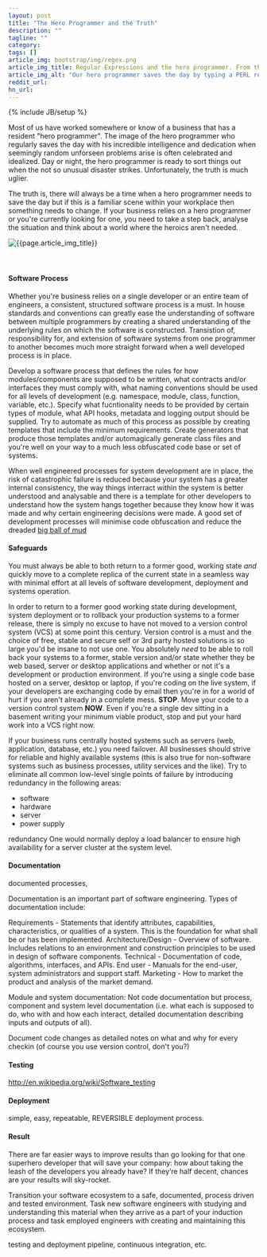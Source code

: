 ```yaml
---
layout: post
title: "The Hero Programmer and the Truth"
description: ""
tagline: ""
category: 
tags: []
article_img: bootstrap/img/regex.png
article_img_title: Regular Expressions and the hero programmer. From the webcomic xkcd.
article_img_alt: "Our hero programmer saves the day by typing a PERL regular expression on a keyboard whilst swinging past on a vine in a tarzan like fashion. From the webcomic xkcd: http://xkcd.com/208/"
reddit_url:
hn_url:
---
```

{% include JB/setup %}
<div class="intro">
<div class="intro-txt">
<p>
Most of us have worked somewhere or know of a business that has a resident "hero programmer". The image of the hero programmer who regularly saves the day with his incredible intelligence and dedication when seemingly random unforseen problems arise is often celebrated and idealized. Day or night, the hero programmer is ready to sort things out when the not so unusual disaster strikes.  Unfortunately, the truth is much uglier. 
</p>
<p>
The truth is, there will always be a time when a hero programmer needs to save the day but if this is a familiar scene within your workplace then something needs to change. If your business relies on a hero programmer or you're currently looking for one, you need to take a step back, analyse the situation and think about a world where the heroics aren't needed.
</p>


</div>
<div class="intro-img-border">
<div class="intro-img-bevel">
<div class="intro-img">
<img class="article-image" alt="{{page.article_img_title}}" title="{{page.article_img_title}}" src="{{ASSET_PATH}}/{{page.article_img}}"/>
</div>
</div>
</div>
</div>
<br/>
<br/>

#### Software Process
Whether you're business relies on a single developer or an entire team of engineers, a consistent, structured software process is a must. In house standards and conventions can greatly ease the understanding of software between multiple programmers by creating a shared understanding of the underlying rules on which the software is constructed. Transistion of, responsibility for, and extension of software systems from one programmer to another becomes much more straight forward when a well developed process is in place.

Develop a software process that defines the rules for how modules/components are supposed to be written, what contracts and/or interfaces they must comply with, what naming conventions should be used for all levels of development (e.g. namespace, module, class, function, variable, etc.). Specify what fucntionality needs to be provided by certain types of module, what API hooks, metadata and logging output should be supplied. Try to automate as much of this process as possible by creating templates that include the minimum requirements. Create generators that produce those templates and/or automagically generate class files and you're well on your way to a much less obfuscated code base or set of systems.

When well engineered processes for system development are in place, the risk of catastrophic failure is reduced because your system has a greater internal consistency, the way things interract within the system is better understood and analysable and there is a template for other developers to understand how the system hangs together because they know how it was made and why certain engineering decisions were made. A good set of development processes will minimise code obfuscation and reduce the dreaded [big ball of mud][1]



#### Safeguards
You must always be able to both return to a former good, working state _and_ quickly move to a complete replica of the current state in a seamless way with minimal effort at all levels of software development, deployment and systems operation.

In order to return to a former good working state during development, system deployment or to rollback your production systems to a former release, there is simply no excuse to have not moved to a version control system (VCS) at some point this century. Version control is a must and the choice of free, stable and secure self or 3rd party hosted solutions is so large you'd be insane to not use one. You absolutely _need_ to be able to roll back your systems to a former, stable version and/or state whether they be web based, server or desktop applications and whether or not it's a development or production environment. If you're using a single code base hosted on a server, desktop or laptop, if you're coding on the live system, if your developers are exchanging code by email then you're in for a world of hurt if you aren't already in a complete mess. **STOP**. Move your code to a version control system **NOW**. Even if you're a single dev sitting in a basement writing your minimum viable product, stop and put your hard work into a VCS right now.

If your business runs centrally hosted systems such as servers (web, application, database, etc.) you need failover. All businesses should strive for reliable and highly available systems (this is also true for non-software systems such as business processes, utility services and the like). Try to eliminate all common low-level single points of failure by introducing redundancy in the following areas:

 * software
 * hardware
 * server
 * power supply 



redundancy 
One would normally deploy a load balancer to ensure high availability for a server cluster at the system level.




#### Documentation
documented processes,

Documentation is an important part of software engineering. Types of documentation include:

Requirements - Statements that identify attributes, capabilities, characteristics, or qualities of a system. This is the foundation for what shall be or has been implemented.
Architecture/Design - Overview of software. Includes relations to an environment and construction principles to be used in design of software components.
Technical - Documentation of code, algorithms, interfaces, and APIs.
End user - Manuals for the end-user, system administrators and support staff.
Marketing - How to market the product and analysis of the market demand.

Module and system documentation: Not code documentation but process, component and system level documentation (i.e. what each is supposed to do, who with and how each interact, detailed documentation describing inputs and outputs of all).

Document code changes as detailed notes on what and why for every checkin (of course you use version control, don't you?)




#### Testing
http://en.wikipedia.org/wiki/Software_testing

#### Deployment
simple, easy, repeatable, REVERSIBLE deployment process.

#### Result

There are far easier ways to improve results than go looking for that one superhero developer that will save your company: how about taking the leash of the developers you already have? If they’re half decent, chances are your results will sky-rocket.

Transition your software ecosystem to a safe, documented, process driven and tested environment. Task new software engineers with studying and understanding this material when they arrive as a part of your induction process and task employed engineers with creating and maintaining this ecosystem.



testing and deployment pipeline, continuous integration, etc.



[1]:http://c2.com/cgi/wiki?BigBallOfMud